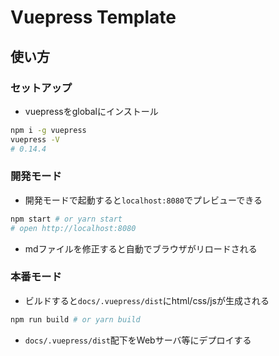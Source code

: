 # Vuepress Template

## 使い方

### セットアップ

- vuepressをglobalにインストール

```bash
npm i -g vuepress
vuepress -V
# 0.14.4
```

### 開発モード

- 開発モードで起動すると`localhost:8080`でプレビューできる

```bash
npm start # or yarn start
# open http://localhost:8080
```

- mdファイルを修正すると自動でブラウザがリロードされる

### 本番モード

- ビルドすると`docs/.vuepress/dist`にhtml/css/jsが生成される

```bash
npm run build # or yarn build
```

- `docs/.vuepress/dist`配下をWebサーバ等にデプロイする
